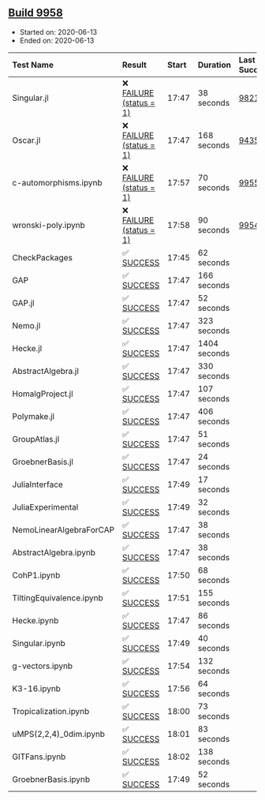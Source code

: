 ## [Build 9958](https://oscarci.mathematik.uni-kl.de/job/oscar/9958/)

* Started on: 2020-06-13
* Ended on: 2020-06-13

| Test Name    | Result | Start | Duration | Last Success | First Failure |
|:-------------|:-------|:------|:---------|:-------------|:--------------|
| Singular.jl | ❌ [FAILURE (status = 1)](https://oscarci.mathematik.uni-kl.de/job/oscar/9958/artifact/logs/build-9958/Singular.jl.log) | 17:47 | 38 seconds | [9821](https://oscarci.mathematik.uni-kl.de/job/oscar/9821/) | [9822](https://oscarci.mathematik.uni-kl.de/job/oscar/9822/) |
| Oscar.jl | ❌ [FAILURE (status = 1)](https://oscarci.mathematik.uni-kl.de/job/oscar/9958/artifact/logs/build-9958/Oscar.jl.log) | 17:47 | 168 seconds | [9435](https://oscarci.mathematik.uni-kl.de/job/oscar/9435/) | [9436](https://oscarci.mathematik.uni-kl.de/job/oscar/9436/) |
| c-automorphisms.ipynb | ❌ [FAILURE (status = 1)](https://oscarci.mathematik.uni-kl.de/job/oscar/9958/artifact/logs/build-9958/c-automorphisms.ipynb.log) | 17:57 | 70 seconds | [9955](https://oscarci.mathematik.uni-kl.de/job/oscar/9955/) | [9956](https://oscarci.mathematik.uni-kl.de/job/oscar/9956/) |
| wronski-poly.ipynb | ❌ [FAILURE (status = 1)](https://oscarci.mathematik.uni-kl.de/job/oscar/9958/artifact/logs/build-9958/wronski-poly.ipynb.log) | 17:58 | 90 seconds | [9954](https://oscarci.mathematik.uni-kl.de/job/oscar/9954/) | [9955](https://oscarci.mathematik.uni-kl.de/job/oscar/9955/) |
| CheckPackages | ✅ [SUCCESS](https://oscarci.mathematik.uni-kl.de/job/oscar/9958/artifact/logs/build-9958/CheckPackages.log) | 17:45 | 62 seconds |  |  |
| GAP | ✅ [SUCCESS](https://oscarci.mathematik.uni-kl.de/job/oscar/9958/artifact/logs/build-9958/GAP.log) | 17:47 | 166 seconds |  |  |
| GAP.jl | ✅ [SUCCESS](https://oscarci.mathematik.uni-kl.de/job/oscar/9958/artifact/logs/build-9958/GAP.jl.log) | 17:47 | 52 seconds |  |  |
| Nemo.jl | ✅ [SUCCESS](https://oscarci.mathematik.uni-kl.de/job/oscar/9958/artifact/logs/build-9958/Nemo.jl.log) | 17:47 | 323 seconds |  |  |
| Hecke.jl | ✅ [SUCCESS](https://oscarci.mathematik.uni-kl.de/job/oscar/9958/artifact/logs/build-9958/Hecke.jl.log) | 17:47 | 1404 seconds |  |  |
| AbstractAlgebra.jl | ✅ [SUCCESS](https://oscarci.mathematik.uni-kl.de/job/oscar/9958/artifact/logs/build-9958/AbstractAlgebra.jl.log) | 17:47 | 330 seconds |  |  |
| HomalgProject.jl | ✅ [SUCCESS](https://oscarci.mathematik.uni-kl.de/job/oscar/9958/artifact/logs/build-9958/HomalgProject.jl.log) | 17:47 | 107 seconds |  |  |
| Polymake.jl | ✅ [SUCCESS](https://oscarci.mathematik.uni-kl.de/job/oscar/9958/artifact/logs/build-9958/Polymake.jl.log) | 17:47 | 406 seconds |  |  |
| GroupAtlas.jl | ✅ [SUCCESS](https://oscarci.mathematik.uni-kl.de/job/oscar/9958/artifact/logs/build-9958/GroupAtlas.jl.log) | 17:47 | 51 seconds |  |  |
| GroebnerBasis.jl | ✅ [SUCCESS](https://oscarci.mathematik.uni-kl.de/job/oscar/9958/artifact/logs/build-9958/GroebnerBasis.jl.log) | 17:47 | 24 seconds |  |  |
| JuliaInterface | ✅ [SUCCESS](https://oscarci.mathematik.uni-kl.de/job/oscar/9958/artifact/logs/build-9958/JuliaInterface.log) | 17:49 | 17 seconds |  |  |
| JuliaExperimental | ✅ [SUCCESS](https://oscarci.mathematik.uni-kl.de/job/oscar/9958/artifact/logs/build-9958/JuliaExperimental.log) | 17:49 | 32 seconds |  |  |
| NemoLinearAlgebraForCAP | ✅ [SUCCESS](https://oscarci.mathematik.uni-kl.de/job/oscar/9958/artifact/logs/build-9958/NemoLinearAlgebraForCAP.log) | 17:47 | 38 seconds |  |  |
| AbstractAlgebra.ipynb | ✅ [SUCCESS](https://oscarci.mathematik.uni-kl.de/job/oscar/9958/artifact/logs/build-9958/AbstractAlgebra.ipynb.log) | 17:47 | 38 seconds |  |  |
| CohP1.ipynb | ✅ [SUCCESS](https://oscarci.mathematik.uni-kl.de/job/oscar/9958/artifact/logs/build-9958/CohP1.ipynb.log) | 17:50 | 68 seconds |  |  |
| TiltingEquivalence.ipynb | ✅ [SUCCESS](https://oscarci.mathematik.uni-kl.de/job/oscar/9958/artifact/logs/build-9958/TiltingEquivalence.ipynb.log) | 17:51 | 155 seconds |  |  |
| Hecke.ipynb | ✅ [SUCCESS](https://oscarci.mathematik.uni-kl.de/job/oscar/9958/artifact/logs/build-9958/Hecke.ipynb.log) | 17:47 | 86 seconds |  |  |
| Singular.ipynb | ✅ [SUCCESS](https://oscarci.mathematik.uni-kl.de/job/oscar/9958/artifact/logs/build-9958/Singular.ipynb.log) | 17:49 | 40 seconds |  |  |
| g-vectors.ipynb | ✅ [SUCCESS](https://oscarci.mathematik.uni-kl.de/job/oscar/9958/artifact/logs/build-9958/g-vectors.ipynb.log) | 17:54 | 132 seconds |  |  |
| K3-16.ipynb | ✅ [SUCCESS](https://oscarci.mathematik.uni-kl.de/job/oscar/9958/artifact/logs/build-9958/K3-16.ipynb.log) | 17:56 | 64 seconds |  |  |
| Tropicalization.ipynb | ✅ [SUCCESS](https://oscarci.mathematik.uni-kl.de/job/oscar/9958/artifact/logs/build-9958/Tropicalization.ipynb.log) | 18:00 | 73 seconds |  |  |
| uMPS(2,2,4)_0dim.ipynb | ✅ [SUCCESS](https://oscarci.mathematik.uni-kl.de/job/oscar/9958/artifact/logs/build-9958/uMPS-2-2-4-_0dim.ipynb.log) | 18:01 | 83 seconds |  |  |
| GITFans.ipynb | ✅ [SUCCESS](https://oscarci.mathematik.uni-kl.de/job/oscar/9958/artifact/logs/build-9958/GITFans.ipynb.log) | 18:02 | 138 seconds |  |  |
| GroebnerBasis.ipynb | ✅ [SUCCESS](https://oscarci.mathematik.uni-kl.de/job/oscar/9958/artifact/logs/build-9958/GroebnerBasis.ipynb.log) | 17:49 | 52 seconds |  |  |

